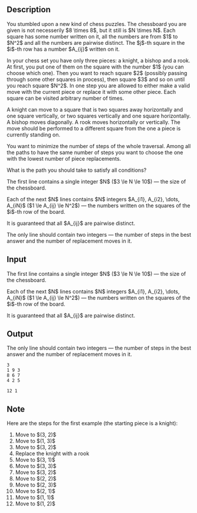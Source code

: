 ## Description

<div><p>You stumbled upon a new kind of chess puzzles. The chessboard you are given is not necesserily $8 \times 8$, but it still is $N \times N$. Each square has some number written on it, all the numbers are from $1$ to $N^2$ and all the numbers are pairwise distinct. The $j$-th square in the $i$-th row has a number $A_{ij}$ written on it.</p><p>In your chess set you have only three pieces: a knight, a bishop and a rook. At first, you put one of them on the square with the number $1$ (you can choose which one). Then you want to reach square $2$ (possibly passing through some other squares in process), then square $3$ and so on until you reach square $N^2$. In one step you are allowed to either make a valid move with the current piece or replace it with some other piece. <span class="tex-font-style-bf">Each square can be visited arbitrary number of times</span>.</p><p>A knight can move to a square that is two squares away horizontally and one square vertically, or two squares vertically and one square horizontally. A bishop moves diagonally. A rook moves horizontally or vertically. The move should be performed to a different square from the one a piece is currently standing on.</p><p>You want to minimize the number of steps of the whole traversal. Among all the paths to have the same number of steps you want to choose the one with the lowest number of piece replacements.</p><p>What is the path you should take to satisfy all conditions?</p></div><div class="input-specification"><p>The first line contains a single integer $N$ ($3 \le N \le 10$) — the size of the chessboard.</p><p>Each of the next $N$ lines contains $N$ integers $A_{i1}, A_{i2}, \dots, A_{iN}$ ($1 \le A_{ij} \le N^2$) — the numbers written on the squares of the $i$-th row of the board.</p><p>It is guaranteed that all $A_{ij}$ are pairwise distinct.</p></div><div class="output-specification"><p>The only line should contain two integers — the number of steps in the best answer and the number of replacement moves in it.</p></div>

## Input

<p>The first line contains a single integer $N$ ($3 \le N \le 10$) — the size of the chessboard.</p><p>Each of the next $N$ lines contains $N$ integers $A_{i1}, A_{i2}, \dots, A_{iN}$ ($1 \le A_{ij} \le N^2$) — the numbers written on the squares of the $i$-th row of the board.</p><p>It is guaranteed that all $A_{ij}$ are pairwise distinct.</p>

## Output

<p>The only line should contain two integers — the number of steps in the best answer and the number of replacement moves in it.</p>





```input1
3
1 9 3
8 6 7
4 2 5

```




```output1
12 1

```



## Note

<p>Here are the steps for the first example (the starting piece is a knight):</p><ol> <li> Move to $(3, 2)$ </li><li> Move to $(1, 3)$ </li><li> Move to $(3, 2)$ </li><li> Replace the knight with a rook </li><li> Move to $(3, 1)$ </li><li> Move to $(3, 3)$ </li><li> Move to $(3, 2)$ </li><li> Move to $(2, 2)$ </li><li> Move to $(2, 3)$ </li><li> Move to $(2, 1)$ </li><li> Move to $(1, 1)$ </li><li> Move to $(1, 2)$ </li></ol>

